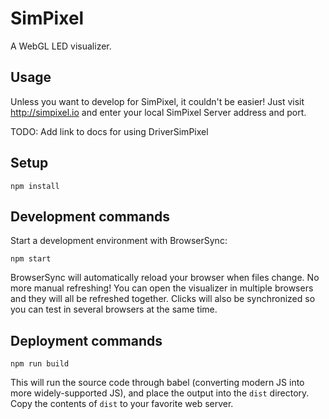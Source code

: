 # SimPixel

A WebGL LED visualizer.

## Usage

Unless you want to develop for SimPixel, it couldn't be easier! Just visit http://simpixel.io and enter your local SimPixel Server address and port.

TODO: Add link to docs for using DriverSimPixel

## Setup

    npm install

## Development commands

Start a development environment with BrowserSync:

    npm start

BrowserSync will automatically reload your browser when files change.  No more
manual refreshing!  You can open the visualizer in multiple browsers and they
will all be refreshed together.  Clicks will also be synchronized so you can
test in several browsers at the same time.

## Deployment commands

    npm run build

This will run the source code through babel (converting modern JS into more
widely-supported JS), and place the output into the `dist` directory.  Copy the
contents of `dist` to your favorite web server.
